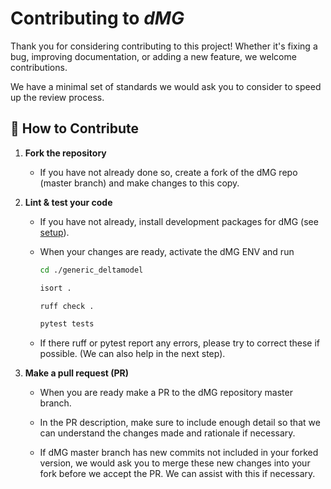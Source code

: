 # Contributing to *dMG*

Thank you for considering contributing to this project! Whether it's fixing a bug, improving documentation, or adding a new feature, we welcome contributions.

We have a minimal set of standards we would ask you to consider to speed up the review process.

## 🧭 How to Contribute

1. **Fork the repository**
   - If you have not already done so, create a fork of the dMG repo (master branch) and make changes to this copy.

2. **Lint & test your code**
   - If you have not already, install development packages for dMG (see [setup](./setup.md)).

   - When your changes are ready, activate the dMG ENV and run

      ```bash
      cd ./generic_deltamodel
      
      isort .
      
      ruff check .

      pytest tests
      ```

   - If there ruff or pytest report any errors, please try to correct these if possible. (We can also help in the next step).

3. **Make a pull request (PR)**
    - When you are ready make a PR to the dMG repository master branch.

    - In the PR description, make sure to include enough detail so that we can understand the changes made and rationale if necessary.

    - If dMG master branch has new commits not included in your forked version, we would ask you to merge these new changes into your fork before we accept the PR. We can assist with this if necessary.
